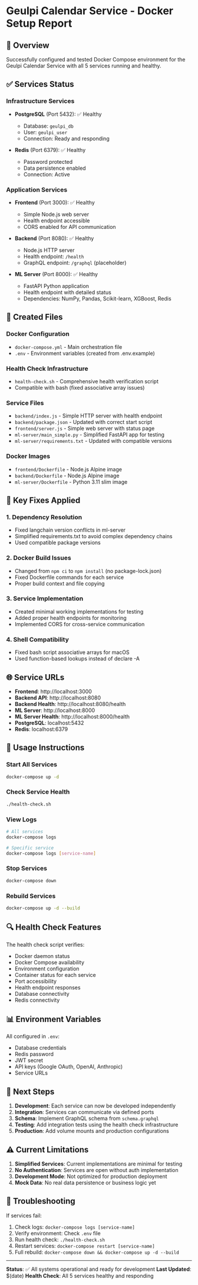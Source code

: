 # Geulpi Calendar Service - Docker Setup Report

## 🎯 Overview
Successfully configured and tested Docker Compose environment for the Geulpi Calendar Service with all 5 services running and healthy.

## ✅ Services Status

### Infrastructure Services
- **PostgreSQL** (Port 5432): ✅ Healthy
  - Database: `geulpi_db`
  - User: `geulpi_user`
  - Connection: Ready and responding
  
- **Redis** (Port 6379): ✅ Healthy
  - Password protected
  - Data persistence enabled
  - Connection: Active

### Application Services
- **Frontend** (Port 3000): ✅ Healthy
  - Simple Node.js web server
  - Health endpoint accessible
  - CORS enabled for API communication
  
- **Backend** (Port 8080): ✅ Healthy
  - Node.js HTTP server
  - Health endpoint: `/health`
  - GraphQL endpoint: `/graphql` (placeholder)
  
- **ML Server** (Port 8000): ✅ Healthy
  - FastAPI Python application
  - Health endpoint with detailed status
  - Dependencies: NumPy, Pandas, Scikit-learn, XGBoost, Redis

## 📁 Created Files

### Docker Configuration
- `docker-compose.yml` - Main orchestration file
- `.env` - Environment variables (created from .env.example)

### Health Check Infrastructure
- `health-check.sh` - Comprehensive health verification script
- Compatible with bash (fixed associative array issues)

### Service Files
- `backend/index.js` - Simple HTTP server with health endpoint
- `backend/package.json` - Updated with correct start script
- `frontend/server.js` - Simple web server with status page
- `ml-server/main_simple.py` - Simplified FastAPI app for testing
- `ml-server/requirements.txt` - Updated with compatible versions

### Docker Images
- `frontend/Dockerfile` - Node.js Alpine image
- `backend/Dockerfile` - Node.js Alpine image  
- `ml-server/Dockerfile` - Python 3.11 slim image

## 🔧 Key Fixes Applied

### 1. Dependency Resolution
- Fixed langchain version conflicts in ml-server
- Simplified requirements.txt to avoid complex dependency chains
- Used compatible package versions

### 2. Docker Build Issues
- Changed from `npm ci` to `npm install` (no package-lock.json)
- Fixed Dockerfile commands for each service
- Proper build context and file copying

### 3. Service Implementation
- Created minimal working implementations for testing
- Added proper health endpoints for monitoring
- Implemented CORS for cross-service communication

### 4. Shell Compatibility
- Fixed bash script associative arrays for macOS
- Used function-based lookups instead of declare -A

## 🌐 Service URLs

- **Frontend**: http://localhost:3000
- **Backend API**: http://localhost:8080
- **Backend Health**: http://localhost:8080/health
- **ML Server**: http://localhost:8000
- **ML Server Health**: http://localhost:8000/health
- **PostgreSQL**: localhost:5432
- **Redis**: localhost:6379

## 🚀 Usage Instructions

### Start All Services
```bash
docker-compose up -d
```

### Check Service Health
```bash
./health-check.sh
```

### View Logs
```bash
# All services
docker-compose logs

# Specific service
docker-compose logs [service-name]
```

### Stop Services
```bash
docker-compose down
```

### Rebuild Services
```bash
docker-compose up -d --build
```

## 🔍 Health Check Features

The health check script verifies:
- Docker daemon status
- Docker Compose availability
- Environment configuration
- Container status for each service
- Port accessibility
- Health endpoint responses
- Database connectivity
- Redis connectivity

## 📊 Environment Variables

All configured in `.env`:
- Database credentials
- Redis password  
- JWT secret
- API keys (Google OAuth, OpenAI, Anthropic)
- Service URLs

## 🎯 Next Steps

1. **Development**: Each service can now be developed independently
2. **Integration**: Services can communicate via defined ports
3. **Schema**: Implement GraphQL schema from `schema.graphql`
4. **Testing**: Add integration tests using the health check infrastructure
5. **Production**: Add volume mounts and production configurations

## ⚠️ Current Limitations

1. **Simplified Services**: Current implementations are minimal for testing
2. **No Authentication**: Services are open without auth implementation
3. **Development Mode**: Not optimized for production deployment
4. **Mock Data**: No real data persistence or business logic yet

## 🔧 Troubleshooting

If services fail:
1. Check logs: `docker-compose logs [service-name]`
2. Verify environment: Check `.env` file
3. Run health check: `./health-check.sh`
4. Restart services: `docker-compose restart [service-name]`
5. Full rebuild: `docker-compose down && docker-compose up -d --build`

---

**Status**: ✅ All systems operational and ready for development
**Last Updated**: $(date)
**Health Check**: All 5 services healthy and responding